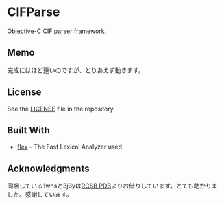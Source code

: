 # CIFParse

Objective-C CIF parser framework.

## Memo

完成にはほど遠いのですが、とりあえず動きます。

## License

See the [LICENSE](https://github.com/narumij/CIFParser/LICENSE)
file in the repository.

## Built With

* [flex](https://www.gnu.org/software/flex/) - The Fast Lexical Analyzer used

## Acknowledgments

同梱している1wnsと3j3yは[RCSB PDB](https://www.rcsb.org)よりお借りしています。とても助かりました。感謝しています。

